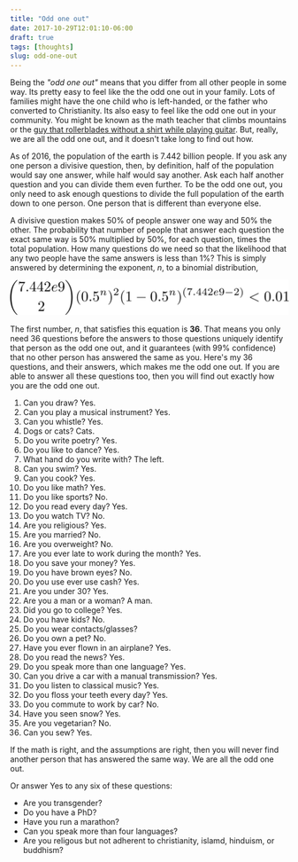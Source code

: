 ```yaml
---
title: "Odd one out"
date: 2017-10-29T12:01:10-06:00
draft: true
tags: [thoughts]
slug: odd-one-out
---
```



Being the *"odd one out"* means that you differ from all other people in some way. Its pretty easy to feel like the the odd one out in your family. Lots of families might have the one child who is left-handed, or the father who converted to Christianity. Its also easy to feel like the odd one out in your community. You might be known as the math teacher that climbs mountains or the [guy that rollerblades without a shirt while playing guitar](https://imgur.com/3DZspIs). But, really, we are all the odd one out, and it doesn't take long to find out how.

As of 2016, the population of the earth is 7.442 billion people. If you ask any one person a divisive question, then, by definition, half of the population would say one answer, while half would say another. Ask each half another question and you can divide them even further. To be the odd one out, you only need to ask enough questions to divide the full population of the earth down to one person. One person that is different than everyone else.

A divisive question makes 50% of people answer one way and 50% the other. The probability that number of people that answer each question the exact same way is 50% multiplied by 50%, for each question, times the total population. How many questions do we need so that the likelihood that any two people have the same answers is less than 1%? This is simply answered by determining the exponent, *n*, to a binomial distribution,

![Solve for n to determine the number of questions](/img/eq1.png)

The first number, *n*, that satisfies this equation is **36**. That means you only need 36 questions before the answers to those questions uniquely identify that person as the odd one out, and it guarantees (with 99% confidence) that no other person has answered the same as you. Here's my 36 questions, and their answers, which makes me the odd one out. If you are able to answer all these questions too, then you will find out exactly how you are the odd one out.

1. Can you draw? Yes.
2. Can you play a musical instrument? Yes.
3. Can you whistle? Yes.
4. Dogs or cats? Cats.
5. Do you write poetry? Yes.
6. Do you like to dance? Yes.
7. What hand do you write with? The left.
8. Can you swim? Yes.
9. Can you cook? Yes.
10. Do you like math? Yes.
11. Do you like sports? No.
12. Do you read every day? Yes.
13. Do you watch TV? No.
14. Are you religious? Yes.
15. Are you married? No.
16. Are you overweight? No.
17. Are you ever late to work during the month? Yes.
18. Do you save your money? Yes.
19. Do you have brown eyes? No.
20. Do you use ever use cash? Yes.
21. Are you under 30? Yes.
22. Are you a man or a woman? A man.
23. Did you go to college? Yes.
24. Do you have kids? No.
25. Do you wear contacts/glasses?
26. Do you own a pet? No.
27. Have you ever flown in an airplane? Yes.
28. Do you read the news? Yes.
29. Do you speak more than one language? Yes.
30. Can you drive a car with a manual transmission? Yes.
31. Do you listen to classical music? Yes.
32. Do you floss your teeth every day? Yes.
33. Do you commute to work by car? No.
34. Have you seen snow? Yes.
35. Are you vegetarian? No.
36. Can you sew? Yes.

If the math is right, and the assumptions are right, then you will never find another person that has answered the same way. We are all the odd one out.


Or answer Yes to any six of these questions:

- Are you transgender?
- Do you have a PhD?
- Have you run a marathon?
- Can you speak more than four languages?
- Are you religous but not adherent to christianity, islamd, hinduism, or buddhism?
